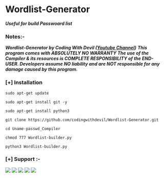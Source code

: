 # Wordlist-Generator
***Useful for build Passwoard list***


### Notes:- 
***Wordlist-Generator by Coding With Devil ([Youtube Channel](https://www.youtube.com/c/codingwithdevil))***</b>
***This program comes with ABSOLUTELY NO WARRANTY
The use of the Compiler & its resources is COMPLETE RESPONSIBILITY of the END-USER.
Developers assume NO liability and are NOT responsible for any damage caused by this program.***
        <br>
        
### [+] Installation

```sudo apt-get update ```

```sudo apt-get install git -y```

```sudo apt-get install python3```

```git clone https://github.com/codingwithdevil/Wordlist-Generator.git```

```cd Uname-passwd_Compiler```

```chmod 777 Wordlist-builder.py```

```python3 Wordlist-builder.py ```


### [+] Support :-

<a href="https://t.me/https://t.me/CodingWithDevil_yt"><img src="https://img.shields.io/badge/telegram-D14836?color=2CA5E0&style=for-the-badge&logo=telegram&logoColor=white"></a>
<a href="https://www.instagram.com/codingwithdevil"><img src="https://img.shields.io/badge/instagram-%23E4405F.svg?&style=for-the-badge&logo=instagram&logoColor=white"></a>
<a href="https://www.youtube.com/c/codingwithdevil"><img src="https://img.shields.io/youtube/channel/subscribers/UCnKlznTEohj_PCw9cuxy8Zg?style=social"></a>
<a href="https://t.me/CodingWithDevil"><img src="https://img.shields.io/badge/Telegram-Group-blue"></a>
<a href="https://t.me/Codingwithdevil_group_chat"><img src="https://img.shields.io/badge/Telegram-Group%20Chat-blue"></a>

<br>

